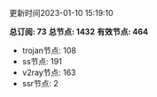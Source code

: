 更新时间2023-01-10 15:19:10

**总订阅: 73**
**总节点: 1432**
**有效节点: 464**
- trojan节点: 108
- ss节点: 191
- v2ray节点: 163
- ssr节点: 2
